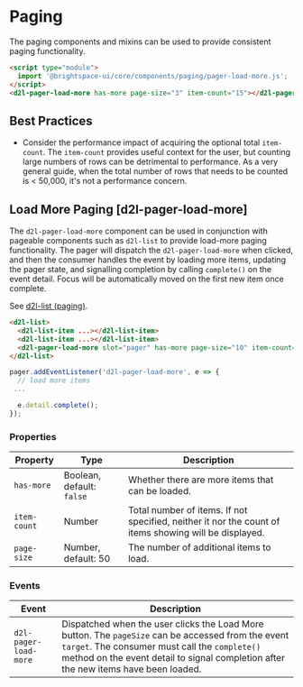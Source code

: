 # Paging

The paging components and mixins can be used to provide consistent paging functionality.

<!-- docs: demo -->
```html
<script type="module">
  import '@brightspace-ui/core/components/paging/pager-load-more.js';
</script>
<d2l-pager-load-more has-more page-size="3" item-count="15"></d2l-pager-load-more>
```

## Best Practices
<!-- docs: start best practices -->
<!-- docs: start dos -->
* Consider the performance impact of acquiring the optional total `item-count`. The `item-count` provides useful context for the user, but counting large numbers of rows can be detrimental to performance. As a very general guide, when the total number of rows that needs to be counted is < 50,000, it's not a performance concern.
<!-- docs: end dos -->

## Load More Paging [d2l-pager-load-more]

The `d2l-pager-load-more` component can be used in conjunction with pageable components such as `d2l-list` to provide load-more paging functionality. The pager will dispatch the `d2l-pager-load-more` when clicked, and then the consumer handles the event by loading more items, updating the pager state, and signalling completion by calling `complete()` on the event detail. Focus will be automatically moved on the first new item once complete.

See [d2l-list (paging)](../../components/list/#selection-lists).

```html
<d2l-list>
  <d2l-list-item ...></d2l-list-item>
  <d2l-list-item ...></d2l-list-item>
  <d2l-pager-load-more slot="pager" has-more page-size="10" item-count="85"></d2l-pager-load-more>
</d2l-list>
```

```javascript
pager.addEventListener('d2l-pager-load-more', e => {
  // load more items
 ...

  e.detail.complete();
});
```

<!-- docs: start hidden content -->
### Properties
| Property | Type | Description |
|---|---|---|
| `has-more` | Boolean, default: `false` | Whether there are more items that can be loaded. |
| `item-count` | Number | Total number of items. If not specified, neither it nor the count of items showing will be displayed. |
| `page-size` | Number, default: 50 | The number of additional items to load. |

### Events

| Event | Description |
|---|---|
| `d2l-pager-load-more` | Dispatched when the user clicks the Load More button. The `pageSize` can be accessed from the event `target`. The consumer must call the `complete()` method on the event detail to signal completion after the new items have been loaded. |
<!-- docs: end hidden content -->
